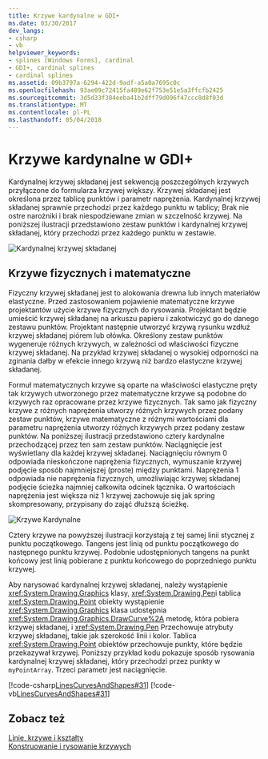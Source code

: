 ```yaml
---
title: Krzywe kardynalne w GDI+
ms.date: 03/30/2017
dev_langs:
- csharp
- vb
helpviewer_keywords:
- splines [Windows Forms], cardinal
- GDI+, cardinal splines
- cardinal splines
ms.assetid: 09b3797a-6294-422d-9adf-a5a0a7695c0c
ms.openlocfilehash: 93ae09c72415fa489e62f753e51e5a3ffcfb2425
ms.sourcegitcommit: 3d5d33f384eeba41b2dff79d096f47ccc8d8f03d
ms.translationtype: MT
ms.contentlocale: pl-PL
ms.lasthandoff: 05/04/2018
---
```

# <a name="cardinal-splines-in-gdi"></a>Krzywe kardynalne w GDI+
Kardynalnej krzywej składanej jest sekwencją poszczególnych krzywych przyłączone do formularza krzywej większy. Krzywej składanej jest określona przez tablicę punktów i parametr naprężenia. Kardynalnej krzywej składanej sprawnie przechodzi przez każdego punktu w tablicy; Brak nie ostre narożniki i brak niespodziewane zmian w szczelność krzywej. Na poniższej ilustracji przedstawiono zestaw punktów i kardynalnej krzywej składanej, który przechodzi przez każdego punktu w zestawie.  
  
 ![Kardynalnej krzywej składanej](../../../../docs/framework/winforms/advanced/media/aboutgdip02-art09.gif "Aboutgdip02_art09")  
  
## <a name="physical-and-mathematical-splines"></a>Krzywe fizycznych i matematyczne  
 Fizyczny krzywej składanej jest to alokowania drewna lub innych materiałów elastyczne. Przed zastosowaniem pojawienie matematyczne krzywe projektantów użycie krzywe fizycznych do rysowania. Projektant będzie umieścić krzywej składanej na arkuszu papieru i zakotwiczyć go do danego zestawu punktów. Projektant następnie utworzyć krzywą rysunku wzdłuż krzywej składanej piórem lub ołówka. Określony zestaw punktów wygeneruje różnych krzywych, w zależności od właściwości fizyczne krzywej składanej. Na przykład krzywej składanej o wysokiej odporności na zginania dałby w efekcie innego krzywą niż bardzo elastyczne krzywej składanej.  
  
 Formuł matematycznych krzywe są oparte na właściwości elastyczne pręty tak krzywych utworzonego przez matematyczne krzywe są podobne do krzywych raz opracowane przez krzywe fizycznych. Tak samo jak fizyczny krzywe z różnych naprężenia utworzy różnych krzywych przez podany zestaw punktów, krzywe matematyczne z różnymi wartościami dla parametru naprężenia utworzy różnych krzywych przez podany zestaw punktów. Na poniższej ilustracji przedstawiono cztery kardynalne przechodzącej przez ten sam zestaw punktów. Naciągnięcie jest wyświetlany dla każdej krzywej składanej. Naciągnięciu równym 0 odpowiada nieskończone naprężenia fizycznych, wymuszanie krzywej podjęcie sposób najmniejszej (proste) między punktami. Naprężenia 1 odpowiada nie naprężenia fizycznych, umożliwiając krzywej składanej podjęcie ścieżka najmniej całkowita odcinek łącznika. O wartościach naprężenia jest większa niż 1 krzywej zachowuje się jak spring skompresowany, przypisany do zająć dłuższą ścieżkę.  
  
 ![Krzywe Kardynalne](../../../../docs/framework/winforms/advanced/media/aboutgdip02-art10.gif "Aboutgdip02_art10")  
  
 Cztery krzywe na powyższej ilustracji korzystają z tej samej linii stycznej z punktu początkowego. Tangens jest linią od punktu początkowego do następnego punktu krzywej. Podobnie udostępnionych tangens na punkt końcowy jest linią pobierane z punktu końcowego do poprzedniego punktu krzywej.  
  
 Aby narysować kardynalnej krzywej składanej, należy wystąpienie <xref:System.Drawing.Graphics> klasy, <xref:System.Drawing.Pen>i tablica <xref:System.Drawing.Point> obiekty wystąpienie <xref:System.Drawing.Graphics> klasa udostępnia <xref:System.Drawing.Graphics.DrawCurve%2A> metodę, która pobiera krzywej składanej, i <xref:System.Drawing.Pen> Przechowuje atrybuty krzywej składanej, takie jak szerokość linii i kolor. Tablica <xref:System.Drawing.Point> obiektów przechowuje punkty, które będzie przekazywał krzywej. Poniższy przykład kodu pokazuje sposób rysowania kardynalnej krzywej składanej, który przechodzi przez punkty w `myPointArray`. Trzeci parametr jest naciągnięcie.  
  
 [!code-csharp[LinesCurvesAndShapes#31](../../../../samples/snippets/csharp/VS_Snippets_Winforms/LinesCurvesAndShapes/CS/Class1.cs#31)]
 [!code-vb[LinesCurvesAndShapes#31](../../../../samples/snippets/visualbasic/VS_Snippets_Winforms/LinesCurvesAndShapes/VB/Class1.vb#31)]  
  
## <a name="see-also"></a>Zobacz też  
 [Linie, krzywe i kształty](../../../../docs/framework/winforms/advanced/lines-curves-and-shapes.md)  
 [Konstruowanie i rysowanie krzywych](../../../../docs/framework/winforms/advanced/constructing-and-drawing-curves.md)
